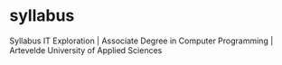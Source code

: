 # syllabus
Syllabus IT Exploration | Associate Degree in Computer Programming | Artevelde University of Applied Sciences
